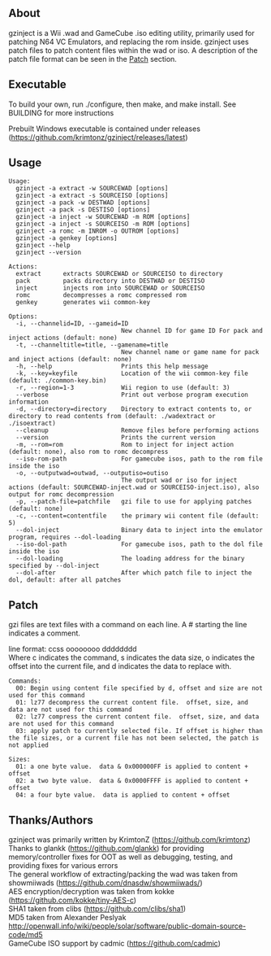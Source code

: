 ## About

gzinject is a Wii .wad and GameCube .iso editing utility, primarily used for patching N64 VC Emulators, and replacing the rom inside.  gzinject uses patch files to patch content files within the wad or iso. A description of the patch file format can be seen in the [Patch](#Patch) section.

## Executable 

To build your own, run ./configure, then make, and make install. See BUILDING for more instructions

Prebuilt Windows executable is contained under releases (https://github.com/krimtonz/gzinject/releases/latest)

## Usage 
```
Usage:
  gzinject -a extract -w SOURCEWAD [options]
  gzinject -a extract -s SOURCEISO [options]
  gzinject -a pack -w DESTWAD [options]
  gzinject -a pack -s DESTISO [options]
  gzinject -a inject -w SOURCEWAD -m ROM [options]
  gzinject -a inject -s SOURCEISO -m ROM [options]
  gzinject -a romc -m INROM -o OUTROM [options]
  gzinject -a genkey [options]
  gzinject --help
  gzinject --version

Actions:
  extract      extracts SOURCEWAD or SOURCEISO to directory
  pack         packs directory into DESTWAD or DESTISO
  inject       injects rom into SOURCEWAD or SOURCEISO
  romc         decompresses a romc compressed rom
  genkey       generates wii common-key

Options:
  -i, --channelid=ID, --gameid=ID
                               New channel ID for game ID For pack and inject actions (default: none)
  -t, --channeltitle=title, --gamename=title
                               New channel name or game name for pack and inject actions (default: none)
  -h, --help                   Prints this help message
  -k, --key=keyfile            Location of the wii common-key file (default: ./common-key.bin)
  -r, --region=1-3             Wii region to use (default: 3)
  --verbose                    Print out verbose program execution information
  -d, --directory=directory    Directory to extract contents to, or directory to read contents from (default: ./wadextract or ./isoextract)
  --cleanup                    Remove files before performing actions
  --version                    Prints the current version
  -m, --rom=rom                Rom to inject for inject action (default: none), also rom to romc decompress
  --iso-rom-path               For gamecube isos, path to the rom file inside the iso
  -o, --outputwad=outwad, --outputiso=outiso
                               The output wad or iso for inject actions (default: SOURCEWAD-inject.wad or SOURCEISO-inject.iso), also output for romc decompression
  -p, --patch-file=patchfile   gzi file to use for applying patches (default: none)
  -c, --content=contentfile    the primary wii content file (default: 5)
  --dol-inject                 Binary data to inject into the emulator program, requires --dol-loading
  --iso-dol-path               For gamecube isos, path to the dol file inside the iso
  --dol-loading                The loading address for the binary specified by --dol-inject
  --dol-after                  After which patch file to inject the dol, default: after all patches
```

## Patch
gzi files are text files with a command on each line.  A # starting the line indicates a comment.

line format:
ccss oooooooo dddddddd\
Where c indicates the command, s indicates the data size, o indicates the offset into the current file, and d indicates the data to replace with.

```
Commands:
  00: Begin using content file specified by d, offset and size are not used for this command
  01: lz77 decompress the current content file.  offset, size, and data are not used for this command
  02: lz77 compress the current content file.  offset, size, and data are not used for this command
  03: apply patch to currently selected file. If offset is higher than the file sizes, or a current file has not been selected, the patch is not applied

Sizes:
  01: a one byte value.  data & 0x000000FF is applied to content + offset
  02: a two byte value.  data & 0x0000FFFF is applied to content + offset
  04: a four byte value.  data is applied to content + offset
```


## Thanks/Authors

gzinject was primarily written by KrimtonZ (https://github.com/krimtonz) \
Thanks to glankk (https://github.com/glankk) for providing memory/controller fixes for OOT as well as debugging, testing, and providing fixes for various errors \
The general workflow of extracting/packing the wad was taken from showmiiwads (https://github.com/dnasdw/showmiiwads/) \
AES encryption/decryption was taken from kokke (https://github.com/kokke/tiny-AES-c) \
SHA1 taken from clibs (https://github.com/clibs/sha1) \
MD5 taken from Alexander Peslyak http://openwall.info/wiki/people/solar/software/public-domain-source-code/md5 \
GameCube ISO support by cadmic (https://github.com/cadmic)
